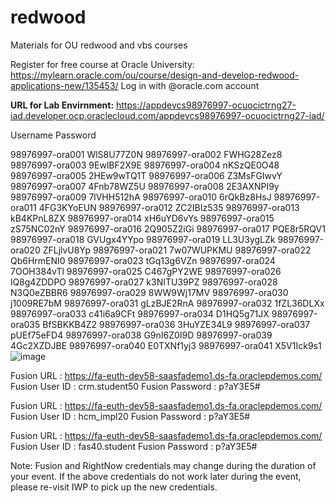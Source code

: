 # redwood
Materials for OU redwood and vbs courses

Register for free course at Oracle University: https://mylearn.oracle.com/ou/course/design-and-develop-redwood-applications-new/135453/
Log in with @oracle.com account

**URL for Lab Envirnment:**      https://appdevcs98976997-ocuocictrng27-iad.developer.ocp.oraclecloud.com/appdevcs98976997-ocuocictrng27-iad/

Username	Password
	
98976997-ora001	WlS8U77Z0N
98976997-ora002	FWHG28Zez8
98976997-ora003	9EwlBF2X9E
98976997-ora004	nKSzQE0O48
98976997-ora005	2HEw9wTQ1T
98976997-ora006	Z3MsFGIwvY
98976997-ora007	4Fnb78WZ5U
98976997-ora008	2E3AXNPI9y
98976997-ora009	7lVHH512hA
98976997-ora010	6rQkBz8HsJ
98976997-ora011	4FG3KYoEUN
98976997-ora012	ZC2IBIz535
98976997-ora013	kB4KPnL8ZX
98976997-ora014	xH6uYD6vYs
98976997-ora015	zS75NC02nY
98976997-ora016	2Q905Z2iGi
98976997-ora017	PQE8r5RQV1
98976997-ora018	GVUgx4YYpo
98976997-ora019	LL3U3ygLZk
98976997-ora020	ZFLjlvU8Yp
98976997-ora021	7w07WUPKMU
98976997-ora022	Qb6HrmENI0
98976997-ora023	tGq13g6VZn
98976997-ora024	7OOH384vTl
98976997-ora025	C467gPY2WE
98976997-ora026	lQ8g4ZDDPO
98976997-ora027	k3NITU39PZ
98976997-ora028	N3Q0eZBBR6
98976997-ora029	8WW9Wj17MV
98976997-ora030	j1009RE7bM
98976997-ora031	gLzBJE2RnA
98976997-ora032	1fZL36DLXx
98976997-ora033	c41i6a9CFt
98976997-ora034	D1HQ5g71JX
98976997-ora035	BfSBKKB4Z2
98976997-ora036	3HuYZE34L9
98976997-ora037	pUEf75eFD4
98976997-ora038	G9nI6Z0I9D
98976997-ora039	4Gc2XZDJBE
98976997-ora040	E0TXNf1yj3
98976997-ora041	X5V1Ick9s1![image](https://github.com/user-attachments/assets/b0216f0f-3e34-4137-a377-954d2b8b11bc)

    


Fusion URL : https://fa-euth-dev58-saasfademo1.ds-fa.oraclepdemos.com/
Fusion User ID : crm.student50
Fusion Password : p?aY3E5#

Fusion URL : https://fa-euth-dev58-saasfademo1.ds-fa.oraclepdemos.com/
Fusion User ID : hcm_impl20
Fusion Password : p?aY3E5#

Fusion URL : https://fa-euth-dev58-saasfademo1.ds-fa.oraclepdemos.com/
Fusion User ID : fas40.student
Fusion Password : p?aY3E5#

Note: Fusion and RightNow credentials may change during the duration of your event. If the above credentials do not work later during the event, please re-visit IWP to pick up the new credentials.
